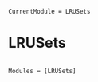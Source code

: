 ```@meta
CurrentModule = LRUSets
```

# LRUSets

```@index
```

```@autodocs
Modules = [LRUSets]
```
